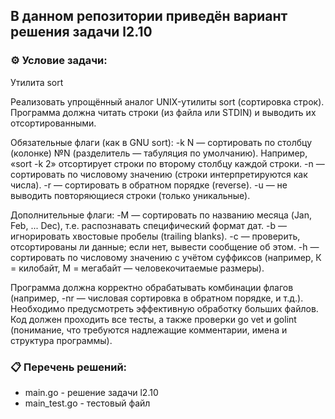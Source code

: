 ## В данном репозитории приведён вариант решения задачи l2.10  

### ⚙️ Условие задачи:  

Утилита sort

Реализовать упрощённый аналог UNIX-утилиты sort (сортировка строк).
Программа должна читать строки (из файла или STDIN) и выводить их отсортированными.

Обязательные флаги (как в GNU sort):
-k N — сортировать по столбцу (колонке) №N (разделитель — табуляция по умолчанию).
Например, «sort -k 2» отсортирует строки по второму столбцу каждой строки.
-n — сортировать по числовому значению (строки интерпретируются как числа).
-r — сортировать в обратном порядке (reverse).
-u — не выводить повторяющиеся строки (только уникальные).

Дополнительные флаги:
-M — сортировать по названию месяца (Jan, Feb, ... Dec), т.е. распознавать специфический формат дат.
-b — игнорировать хвостовые пробелы (trailing blanks).
-c — проверить, отсортированы ли данные; если нет, вывести сообщение об этом.
-h — сортировать по числовому значению с учётом суффиксов (например, К = килобайт, М = мегабайт — человекочитаемые размеры).

Программа должна корректно обрабатывать комбинации флагов (например, -nr — числовая сортировка в обратном порядке, и т.д.).
Необходимо предусмотреть эффективную обработку больших файлов.
Код должен проходить все тесты, а также проверки go vet и golint (понимание, что требуются надлежащие комментарии, имена и структура программы).
    
### 📋 Перечень решений:

- main.go - решение задачи l2.10  
- main_test.go - тестовый файл  